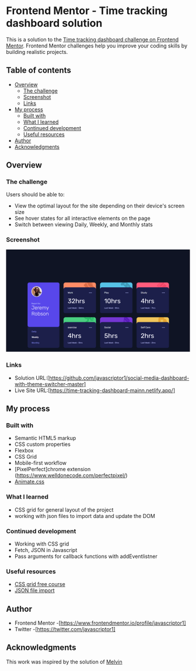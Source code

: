 # Frontend Mentor - Time tracking dashboard solution

This is a solution to the [Time tracking dashboard challenge on Frontend Mentor](https://www.frontendmentor.io/challenges/time-tracking-dashboard-UIQ7167Jw). Frontend Mentor challenges help you improve your coding skills by building realistic projects.

## Table of contents

- [Overview](#overview)
  - [The challenge](#the-challenge)
  - [Screenshot](#screenshot)
  - [Links](#links)
- [My process](#my-process)
  - [Built with](#built-with)
  - [What I learned](#what-i-learned)
  - [Continued development](#continued-development)
  - [Useful resources](#useful-resources)
- [Author](#author)
- [Acknowledgments](#acknowledgments)

## Overview

### The challenge

Users should be able to:

- View the optimal layout for the site depending on their device's screen size
- See hover states for all interactive elements on the page
- Switch between viewing Daily, Weekly, and Monthly stats

### Screenshot

![](./screenshot1.png)

### Links

- Solution URL:[https://github.com/javascriptor1/social-media-dashboard-with-theme-switcher-master]
- Live Site URL:[https://time-tracking-dashboard-mainn.netlify.app/]

## My process

### Built with

- Semantic HTML5 markup
- CSS custom properties
- Flexbox
- CSS Grid
- Mobile-first workflow
- [PixelPerfect]chrome extension (https://www.welldonecode.com/perfectpixel/)
- [Animate.css](https://animate.style/)

### What I learned

- CSS grid for general layout of the project
- working with json files to import data and update the DOM

### Continued development

- Working with CSS grid
- Fetch, JSON in Javascript
- Pass arguments for callback functions with addEventlistner

### Useful resources

- [CSS grid free course](https://scrimba.com/learn/cssgrid/)
- [JSON file import](https://www.freecodecamp.org/news/how-to-read-json-file-in-javascript/)

## Author

- Frontend Mentor -[https://www.frontendmentor.io/profile/javascriptor1]
- Twitter -[https://twitter.com/javascriptor1]

## Acknowledgments

This work was inspired by the solution of [Melvin](https://www.frontendmentor.io/profile/MelvinAguilar)
